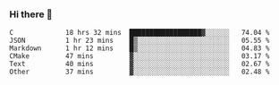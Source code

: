 ### Hi there 👋

<!--
**WShiBin/WShiBin** is a ✨ _special_ ✨ repository because its `README.md` (this file) appears on your GitHub profile.

Here are some ideas to get you started:

- 🔭 I’m currently working on ...
- 🌱 I’m currently learning ...
- 👯 I’m looking to collaborate on ...
- 🤔 I’m looking for help with ...
- 💬 Ask me about ...
- 📫 How to reach me: ...
- 😄 Pronouns: ...
- ⚡ Fun fact: ...
-->

<!--START_SECTION:waka-->

```text
C             18 hrs 32 mins  ██████████████████▓░░░░░░   74.04 %
JSON          1 hr 23 mins    █▒░░░░░░░░░░░░░░░░░░░░░░░   05.55 %
Markdown      1 hr 12 mins    █▒░░░░░░░░░░░░░░░░░░░░░░░   04.83 %
CMake         47 mins         ▓░░░░░░░░░░░░░░░░░░░░░░░░   03.17 %
Text          40 mins         ▓░░░░░░░░░░░░░░░░░░░░░░░░   02.67 %
Other         37 mins         ▓░░░░░░░░░░░░░░░░░░░░░░░░   02.48 %
```

<!--END_SECTION:waka-->
